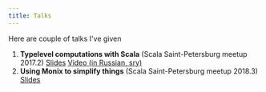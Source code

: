 ```yaml
---
title: Talks
---
```


Here are couple of talks I've given

1. **Typelevel computations with Scala** (Scala Saint-Petersburg meetup 2017.2) [Slides](/slides/scalaspb2017) [Video (in Russian, sry)](https://www.youtube.com/watch?v=fvIOoAowvC4)
2. **Using Monix to simplify things** (Scala Saint-Petersburg meetup 2018.3) [Slides](/slides/scalaspb2018)